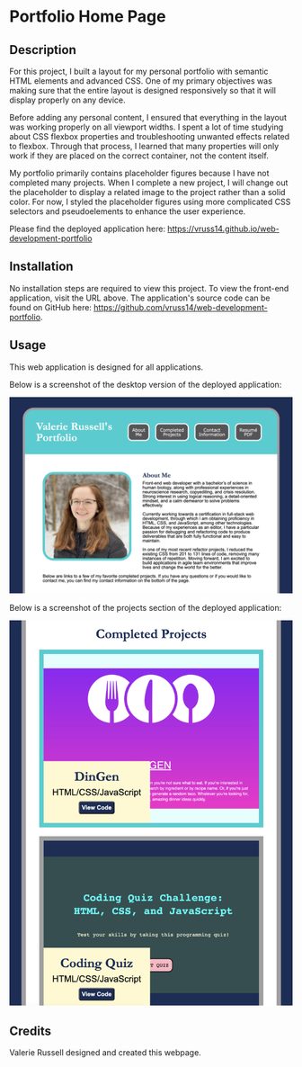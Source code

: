 # Portfolio Home Page

## Description

For this project, I built a layout for my personal portfolio with semantic HTML elements and advanced CSS. One of my primary objectives was making sure that the entire layout is designed responsively so that it will display properly on any device.

Before adding any personal content, I ensured that everything in the layout was working properly on all viewport widths. I spent a lot of time studying about CSS flexbox properties and troubleshooting unwanted effects related to flexbox. Through that process, I learned that many properties will only work if they are placed on the correct container, not the content itself.

My portfolio primarily contains placeholder figures because I have not completed many projects. When I complete a new project, I will change out the placeholder to display a related image to the project rather than a solid color. For now, I styled the placeholder figures using more complicated CSS selectors and pseudoelements to enhance the user experience.

Please find the deployed application here: https://vruss14.github.io/web-development-portfolio

## Installation

No installation steps are required to view this project. To view the front-end application, visit the URL above. The application's source code can be found on GitHub here: https://github.com/vruss14/web-development-portfolio.

## Usage

This web application is designed for all applications.

Below is a screenshot of the desktop version of the deployed application:

![screenshot of portfolio webpage for desktop](images/portfolio-desktop.png)

Below is a screenshot of the projects section of the deployed application:

![screenshot of portfolio webpage for desktop](images/portfolio-projects-img.png)

## Credits

Valerie Russell designed and created this webpage.




